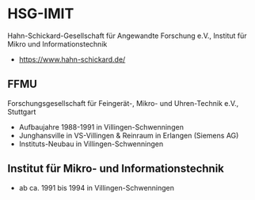 # HSG-IMIT
Hahn-Schickard-Gesellschaft für Angewandte Forschung e.V., Institut für Mikro und Informationstechnik
- https://www.hahn-schickard.de/

## FFMU
Forschungsgesellschaft für Feingerät-, Mikro- und Uhren-Technik e.V., Stuttgart
- Aufbaujahre 1988-1991 in Villingen-Schwenningen
- Junghansville in VS-Villingen & Reinraum in Erlangen (Siemens AG)
- Instituts-Neubau in Villingen-Schwenningen
  
## Institut für Mikro- und Informationstechnik
- ab ca. 1991 bis 1994 in Villingen-Schwenningen
